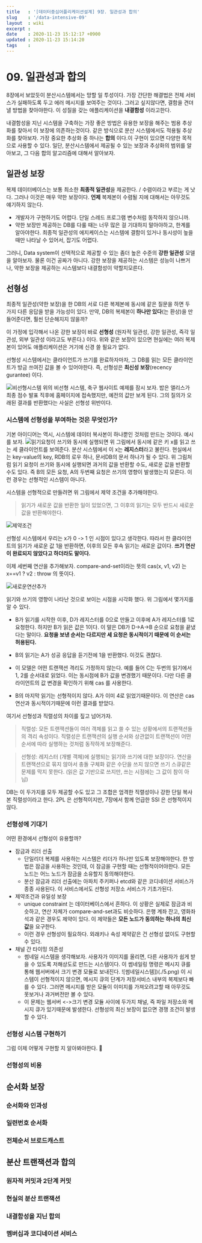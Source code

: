 ```yaml
---
title   : '[데이터중심어플리케이션설계] 9장. 일관성과 합의' 
slug    : '/data-intensive-09'
layout  : wiki 
excerpt : 
date    : 2020-11-23 15:12:17 +0900
updated : 2020-11-23 15:14:20
tags    : 
---
```


# 09. 일관성과 합의 
  8장에서 보았듯이 분산시스템에서는 망할 일 투성이다. 가장 간단한 해결법은 전체 서비스가 실패하도록 두고 에러 메시지를 보여주는 것이다. 그러고 싶지않다면, 결함을 견뎌낼 방법을 찾아야한다. 이 성질을 갖는 애플리케이션을 **내결함성** 이라고한다. 
  
  내결함성을 지닌 시스템을 구축하는 가장 좋은 방법은 유용한 보장을 해주는 범용 추상화를 찾아서 이 보장에 의존하는것이다. 같은 방식으로 분산 시스템에서도 적용될 추상화를 찾아보자. 가장 중요한 추상화 중 하나는 **합의** 이다.이 구현이 있으면 다양한 목적으로 사용할 수 있다. 일단, 분산시스템에서 제공될 수 있는 보장과 추상화의 범위를 알아보고, 그 다음 합의 알고리즘에 대해서 알아보자.


## 일관성 보장 
  복제 데이터베이스는 보통 최소한 **최종적 일관성**을 제공한다. / 수렴이라고 부르는 게 낫다. 
  그러나 이것은 매우 약한 보장이다. **언제** 복제본이 수렴될 지에 대해서는 아무것도 얘기하지 않는다. 
  - 개발자가 구현하기도 어렵다. 단일 스레드 프로그램 변수처럼 동작하지 않으니까. 
  - 약한 보장만 제공하는 DB를 다룰 때는 너무 많은 걸 기대하지 말아야하고, 한계를 알아야한다. 최종적 일관성의 에지케이스는 시스템에 결함이 있거나 동시성이 높을 때만 나타날 수 있어서, 잡기도 어렵다. 
  
  그러니, Data system이 선택적으로 제공할 수 있는 좀더 높은 수준의 **강한 일관성** 모델을 알아보자.
  물론 이건 공짜가 아니다. 강한 보장을 제공하는 시스템은 성능이 나쁘거나, 약한 보장을 제공하는 시스템보다 내결함성이 약할지모른다.
   
## 선형성
  최종적 일관성(약한 보장)을 한 DB의 서로 다른 복제본에 동시에 같은 질문을 하면 두 가지 다른 응답을 받을 가능성이 있다. 만약, DB의 복제본이 **하나만 있다**(는 환상)을 만들어준다면, 훨씬 단순해지지 않을까? 

  이 가정에 입각해서 나온 강한 보장이 바로 **선형성** (원자적 일관성, 강한 일관성, 즉각 일관성, 외부 일관성 이라고도 부른다.) 이다. 위와 같은 보장이 있으면 현실에는 여러 복제본이 있어도 애플리케이션은 거기에 신경 쓸 필요가 없다. 

  선형성 시스템에서는 클라이언트가 쓰기를 완료하자마자, 그 DB를 읽는 모든 클라이언트가 방금 쓰여진 값을 볼 수 있어야한다. 즉, 선형성은 **최신성 보장**(recency gurantee) 이다. 

  ![비선형시스템](./1.png)
  위의 비선형 시스템, 축구 웹사이트 예제를 잠시 보자. 밥은 앨리스가 최종 점수 발표 직후에 홈페이지에 접속했지만, 예전의 값만 보게 된다. 그의 질의가 오래된 결과를 반환했다는 사실은 선형성 위반이다. 

 
### 시스템에 선형성을 부여하는 것은 무엇인가?

기본 아이디어는 역시, 시스템에 데이터 복사본이 하나뿐인 것처럼 만드는 것이다. 예시를 보자.
![읽기요청이 쓰기와 동시에 실행되면](./2.png)
위 그림에서 동시에 같은 키 x를 읽고 쓰는 세 클라이언트를 보여준다. 분산 시스템에서 이 x는 **레지스터**라고 불린다. 현실에서는 key-value의 key, RDB의 로우 하나, 문서DB의 문서 하나가 될 수 있다. 
위 그림처럼 읽기 요청이 쓰기와 동시에 실행되면 과거의 값을 반환할 수도, 새로운 값을 반환할 수도 있다. 
즉 B의 모든 요청, A의 두번째 요청은 쓰기의 영향이 발생했는지 모른다. 이런 경우는 선형적인 시스템이 아니다. 

시스템을 선형적으로 만들려면 위 그림에서 제약 조건을 추가해야한다. 
> 읽기가 새로운 값을 반환한 일이 있었으면, 그 이후의 읽기는 모두 반드시 새로운 값을 반환해야한다. 

![제약조건](./3.png)

선형성 시스템에서 우리는 x가 0 -> 1 인 시점이 있다고 생각한다. 따라서 한 클라이언트의 읽기가 새로운 값 1을 반환하면, 이후의 모든 후속 읽기는 새로운 값이다. **쓰기 연산이 완료되지 않았다고 하더라도 말이다.**

이제 세번째 연산을 추가해보자. compare-and-set이라는 뜻의 cas(x, v1, v2) 는 x==v1 ? v2 : throw 의 뜻이다. 

![새로운연산추가](./4.png)

읽기와 쓰기의 영향이 나타난 것으로 보이는 시점을 시각화 했다. 위 그림에서 몇가지를 알 수 있다. 
- B가 읽기를 시작한 이후, D가 레지스터를 0으로 만들고 이후에 A가 레지스터를 1로 요청한다. 하지만 B가 읽은 값은 1이다. 이 말은 DB가 D->A->B 순으로 요청을 끝냈다는 말이다. **요청을 보낸 순서는 다르지만 세 요청은 동시적이기 때문에 이 순서는 허용된다.** 

- B의 읽기는 A가 성공 응답을 듣기전에 1을 반환했다. 이것도 괜찮다. 
- 이 모델은 어떤 트랜잭션 격리도 가정하지 않는다. 예를 들어 C는 두번의 읽기에서 1, 2를 순서대로 읽었다. 이는 동시점에 B가 값을 변경했기 때문이다. 다만 다른 클라이언트의 값 변경을 확인하기 위해 cas 를 사용한다. 
- B의 마지막 읽기는 선형적이지 않다. A가 이미 4로 읽었기때문이다. 이 연산은 cas 연산과 동시적이기때문에 이런 결과를 받았다. 


여기서 선형성과 직렬성의 차이를 짚고 넘어가자. 

> 직렬성: 모든 트랜잭션들이 여러 객체를 읽고 쓸 수 있는 상황에서의 트랜잭션들의 격리 속성이다. 직렬성은 트랜잭션의 실행 순서와 상관없이 트랜잭션이 어떤 순서에 따라 실행하는 것처럼 동작하게 보장해준다. 

> 선형성: 레지스터 (개별 객체)에 실행되는 읽기와 쓰기에 대한 보장이다. 연산을 트랜잭션으로 묶지 않아서 충돌 구체화 같은 수단을 쓰지 않으면 쓰기 스큐같은 문제를 막지 못한다. (읽은 값 기반으로 쓰지만, 쓰는 시점에는 그 값이 참이 아님)

DB는 이 두가지를 모두 제공할 수도 있고 그 조합은 엄격한 직렬성이나 강한 단일 복사본 직렬성이라고 한다. 2PL 은 선형적이지만, 7장에서 함께 언급한 SSI 은 선형적이지 않다.


### 선형성에 기대기 

어떤 환경에서 선형성이 유용할까? 

- 잠금과 리더 선출 
  - 단일리더 복제를 사용하는 시스템은 리더가 하나만 있도록 보장해야한다. 한 방법은 잠금을 사용하는 것인데, 이 잠금을 구현할 때는 선형적이어야한다. 모든 노드는 어느 노드가 잠금을 소유할지 동의해야한다. 
  - 분산 잠금과 리더 선출에는 아파치 주키퍼나 etcd와 같은 코디네이션 서비스가 종종 사용된다. 이 서비스에서도 선형성 저장소 서비스가 기초가된다. 
- 제약조건과 유일성 보장
  - unique constraint 는 데이터베이스에서 흔하다. 이 상황은 실제로 잠금과 비슷하고, 연산 자체가 compare-and-set과도 비슷하다. 은행 계좌 잔고, 영화좌석과 같은 경우도 제약이 있다. 이 제약들은 **모든 노드가 동의하는 하나의 최신값**을 요구한다. 
  - 이런 경우 선형성이 필요하다. 외래키나 속성 제약같은 건 선형성 없이도 구현할 수 있다. 
- 채널 간 타이밍 의존성 
  - 썸네일 시스템을 생각해보자. 사용자가 이미지를 올리면, 다른 사용자가 쉽게 받을 수 있도록 저해상도로 만드는 시스템이다. 이 썸네일링 명령은 메시지 큐를 통해 웹서버에서 크기 변경 모듈로 보내진다. 
  ![썸네일시스템])(./5.png)
  이 시스템이 선형적이지 않으면, 메시지 큐의 단계가 저장서비스 내부의 복제보다 빠를 수 있다. 그러면 메시지를 받은 모듈이 이미지를 가져오려고할 때 아무것도 못보거나 과거버전만 볼 수 있다. 
  - 이 문제는 웹서버 <->크기 변경 모듈  사이에 두가지 채널, 즉 파일 저장소와 메시지 큐가 있기때문에 발생한다. 선형성의 최신 보장이 없으면 경쟁 조건이 발생할 수 있다. 

### 선형성 시스템 구현하기 
그럼 이제 어떻게 구현할 지 알아봐야한다. 🦦

### 선형성의 비용 


## 순서화 보장 
### 순서화와 인과성
### 일련번호 순서화
### 전체순서 브로드캐스트 

## 분산 트랜잭션과 합의 
### 원자적 커밋과 2단계 커밋 
### 현실의 분산 트랜잭션 
### 내결함성을 지닌 합의 
### 멤버십과 코디네이션 서비스 
